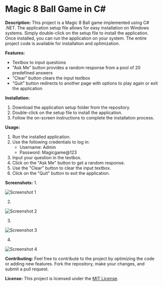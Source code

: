 # Magic 8 Ball Game in C#

**Description:**
This project is a Magic 8 Ball game implemented using C# .NET. The application setup file allows for easy installation on Windows systems. Simply double-click on the setup file to install the application. Once installed, you can run the application on your system. The entire project code is available for installation and optimization.

**Features:**
- Textbox to input questions
- "Ask Me" button provides a random response from a pool of 20 predefined answers
- "Clear" button clears the input textbox
- "Quit" button redirects to another page with options to play again or exit the application

**Installation:**
1. Download the application setup folder from the repository.
2. Double-click on the setup file to install the application.
3. Follow the on-screen instructions to complete the installation process.

**Usage:**
1. Run the installed application.
2. Use the following credentials to log in:
   - Username: Admin
   - Password: Magicgame@123
3. Input your question in the textbox.
4. Click on the "Ask Me" button to get a random response.
5. Use the "Clear" button to clear the input textbox.
6. Click on the "Quit" button to exit the application.

**Screenshots:**
1.

![Screenshot 1](https://github.com/tech-skil/Magic_8_ball_game/assets/130985031/462796b7-8632-4346-8ee4-3670bb3d5758)


2.

![Screenshot 2](https://github.com/tech-skil/Magic_8_ball_game/assets/130985031/e23fe0e0-7508-47e0-9942-af5c3afc14f9)


3. 

![Screenshot 3](https://github.com/tech-skil/Magic_8_ball_game/assets/130985031/024a8250-e83f-4d0b-bcc1-fb651b3cc45b)


4.

![Screenshot 4](https://github.com/tech-skil/Magic_8_ball_game/assets/130985031/f8fe8827-ce15-4a34-94cd-bf6c4e1de1df)

**Contributing:**
Feel free to contribute to the project by optimizing the code or adding new features. Fork the repository, make your changes, and submit a pull request.

**License:**
This project is licensed under the [MIT License](link-to-license-file).
